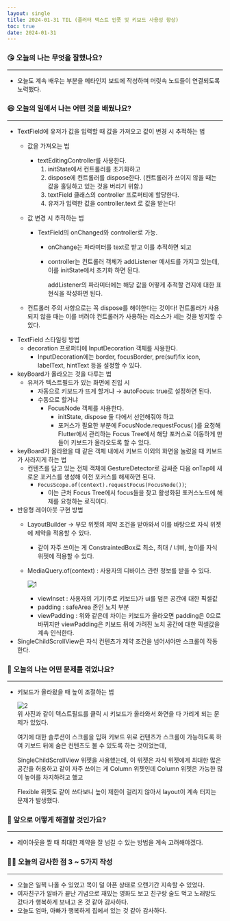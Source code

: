 ```yaml
---
layout: single
title: 2024-01-31 TIL (플러터 텍스트 인풋 및 키보드 사용성 향상)
toc: true
date: 2024-01-31
---
```


### 😘 오늘의 나는 무엇을 잘했나요?

---

- 오늘도 계속 배우는 부분을 메타인지 보드에 작성하며 머릿속 노드들이 연결되도록 노력했다.

### 😆 오늘의 일에서 나는 어떤 것을 배웠나요?

---

- TextField에 유저가 값을 입력할 때 값을 가져오고 값이 변경 시 추적하는 법
    - 값을 가져오는 법
        - textEditingController를 사용한다.
            1. initState에서 컨트롤러를 초기화하고 
            2. dispose에 컨트롤러를 dispose한다. (컨트롤러가 쓰이지 않을 때는 값을 홀딩하고 있는 것을 버리기 위함.)
            3. textField 클래스의 controller 프로퍼티에 할당한다.
            4. 유저가 입력한 값을 controller.text 로 값을 받는다!
    - 값 변경 시 추적하는 법
        - TextField의 onChanged와 controller로 가능.
            - onChange는 파라미터를 text로 받고 이를 추적하면 되고
            - controller는 컨트롤러 객체가 addListener 메서드를 가지고 있는데, 이를 initState에서 초기화 하면 된다.
                
                addListener의 파라미터에는 해당 값을 어떻게 추적할 건지에 대한 표현식을 작성하면 된다.
                
    - 컨트롤러 주의 사항으로는 꼭 dispose를 해야한다는 것이다! 컨트롤러가 사용되지 않을 때는 이를 버려야 컨트롤러가 사용하는 리소스가 세는 것을 방지할 수 있다.
- TextField 스타일링 방법
    - decoration 프로퍼티에 InputDecoration 객체를 사용한다.
        - InputDecoration에는 border, focusBorder, pre(suf)fix icon, labelText, hintText 등을 설정할 수 있다.
- keyBoard가 올라오는 것을 다루는 법
    - 유저가 텍스트필드가 있는 화면에 진입 시
        - 자동으로 키보드가 뜨게 할거냐 → autoFocus: true로 설정하면 된다.
        - 수동으로 할거냐
            - FocusNode 객체를 사용한다.
                - initState, dispose 둘 다에서 선언해줘야 하고
                - 포커스가 필요한 부분에 FocusNode.requestFocus( )를 요청해 Flutter에서 관리하는 Focus Tree에서 해당 포커스로 이동하게 만들어 키보드가 올라오도록 할 수 있다.
- keyBoard가 올라왔을 때 같은 객체 내에서 키보드 이외의 화면을 눌렀을 때 키보드가 사라지게 하는 법
    - 컨텐츠를 담고 있는 전체 객체에 GestureDetector로 감싸준 다음 onTap에 새로운 포커스를 생성해 이전 포커스를 해제하면 된다.
        - `FocusScope.of(context).requestFocus(FocusNode())`;
            - 이는 근처 Focus Tree에서 focus들을 찾고 활성화된 포커스노드에 해제를 요청하는 로직이다.
- 반응형 레이아웃 구현 방법
    - LayoutBuilder → 부모 위젯의 제약 조건을 받아와서 이를 바탕으로 자식 위젯에 제약을 적용할 수 있다.
        - 같이 자주 쓰이는 게 ConstraintedBox로 최소, 최대 / 너비, 높이를 자식 위젯에 적용할 수 있다.
    - MediaQuery.of(context) : 사용자의 디바이스 관련 정보를 받을 수 있다.
        
        ![1](https://github.com/changhwan77/changhwan77.github.io/assets/110464205/b99bdbde-ae1d-42ab-b7a0-b545ff7964a2)
        <br>
        - viewInset : 사용자의 기기(주로 키보드)가 ui를 덮은 공간에 대한 픽셀값
        - padding : safeArea 존인 노치 부분
        - viewPadding : 위와 같은데 차이는 키보드가 올라오면 padding은 0으로 바뀌지만 viewPadding은 키보드 뒤에 가려진 노치 공간에 대한 픽셀값을 계속 인식한다.
- SingleChildScrollView은 자식 컨텐츠가 제약 조건을 넘어서야만 스크롤이 작동한다.

### 🤢 오늘의 나는 어떤 문제를 겪었나요?

---

- 키보드가 올라왔을 때 높이 조절하는 법
    
    ![2](https://github.com/changhwan77/changhwan77.github.io/assets/110464205/0aae6341-b13d-4d2e-a436-cd33a0f37223)
    <br>
    위 사진과 같이 텍스트필드를 클릭 시 키보드가 올라와서 화면을 다 가리게 되는 문제가 있었다.
    
    여기에 대한 솔루션이 스크롤을 입혀 키보드 위로 컨텐츠가 스크롤이 가능하도록 하여 키보드 뒤에 숨은 컨텐츠도 볼 수 있도록 하는 것이었는데, 
    
    SingleChildScrollView 위젯을 사용했는데, 이 위젯은 자식 위젯에게 최대한 많은 공간을 허용하고 같이 자주 쓰이는 게 Column 위젯인데 Column 위젯은 가능한 많이 높이를 차지하려고 했고
    
    Flexible 위젯도 같이 쓰다보니 높이 제한이 걸리지 않아서 layout이 계속 터지는 문제가 발생했다.
    

### 🤩 앞으로 어떻게 해결할 것인가요?

---

- 레이아웃을 짤 때 최대한 제약을 잘 넘길 수 있는 방법을 계속 고려해야겠다.

### 🙏🏻 오늘의 감사한 점 3 ~ 5가지 작성

---

- 오늘은 일찍 나올 수 있었고 목이 덜 아픈 상태로 오랜기간 지속할 수 있었다.
- 여자친구가 알바가 끝난 기념으로 재밌는 영화도 보고 친구랑 술도 먹고 노래방도 갔다가 행복하게 보내고 온 것 같아 감사하다.
- 오늘도 엄마, 아빠가 행복하게 집에서 있는 것 같아 감사하다.
